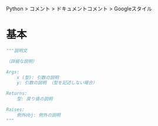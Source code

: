 Python > コメント > ドキュメントコメント > Googleスタイル
# 基本
```python
"""説明文

（詳細な説明）

Args:
	x (型): 引数の説明
	y: 引数の説明 （型を記述しない場合）

Returns:
	型: 戻り値の説明

Raises:
	例外obj: 例外の説明
"""
```

